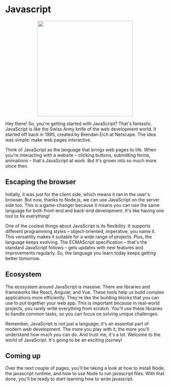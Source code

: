 # Javascript

<p align="center">
  <img src="/images/javascript_logo.jpg" width="300px" />
</p>

Hey there! So, you're getting started with JavaScript? That's fantastic.
JavaScript is like the Swiss Army knife of the web development world. It started
off back in 1995, created by Brendan Eich at Netscape. The idea was simple: make
web pages interactive.

Think of JavaScript as the language that brings web pages to life. When you're
interacting with a website – clicking buttons, submitting forms, animations –
that's JavaScript at work. But it's grown into so much more since then.

## Escaping the browser

Initially, it was just for the client side, which means it ran in the user's
browser. But now, thanks to Node.js, we can use JavaScript on the server side
too. This is a game-changer because it means you can use the same language for
both front-end and back-end development. It's like having one tool to fix
everything!

One of the coolest things about JavaScript is its flexibility. It supports
different programming styles – object-oriented, imperative, you name it. This
versatility makes it suitable for a wide range of projects. Plus, the language
keeps evolving. The ECMAScript specification – that's the standard JavaScript
follows – gets updates with new features and improvements regularly. So, the
language you learn today keeps getting better tomorrow.

## Ecosystem

The ecosystem around JavaScript is massive. There are libraries and frameworks
like React, Angular, and Vue. These tools help us build complex applications
more efficiently. They're like the building blocks that you can use to put
together your web app. This is important because in real-world projects, you
rarely write everything from scratch. You'll use these libraries to handle
common tasks, so you can focus on solving unique challenges.

Remember, JavaScript is not just a language; it's an essential part of modern
web development. The more you play with it, the more you'll understand how much
you can do. And trust me, it's a lot. Welcome to the world of JavaScript. It's
going to be an exciting journey!

## Coming up

Over the next couple of pages, you'll be taking a look at how to install Node,
the javascript runtime, and how to use Node to run javascript files. With that
done, you'll be ready to start learning how to write javascript.
